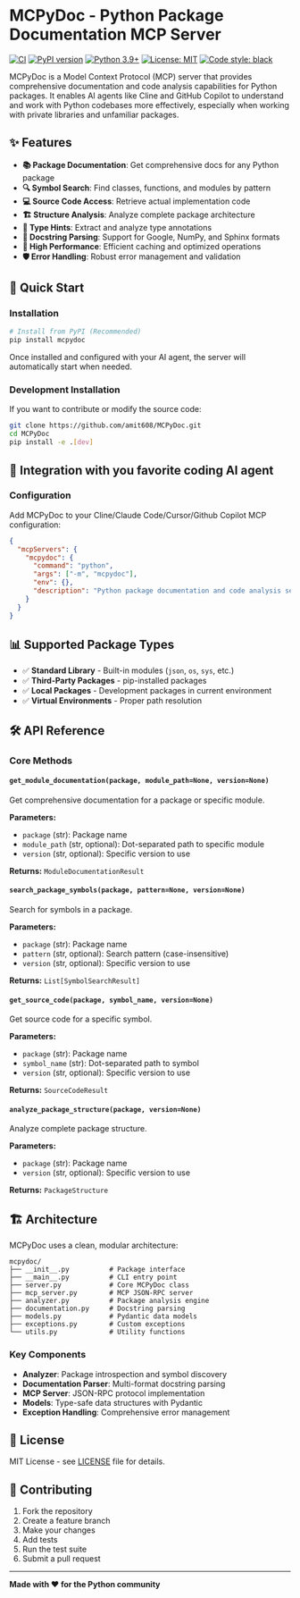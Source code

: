 # MCPyDoc - Python Package Documentation MCP Server

[![CI](https://github.com/amit608/MCPyDoc/workflows/CI/badge.svg)](https://github.com/amit608/MCPyDoc/actions/workflows/ci.yml)
[![PyPI version](https://badge.fury.io/py/mcpydoc.svg)](https://badge.fury.io/py/mcpydoc)
[![Python 3.9+](https://img.shields.io/badge/python-3.9+-blue.svg)](https://www.python.org/downloads/)
[![License: MIT](https://img.shields.io/badge/License-MIT-yellow.svg)](https://opensource.org/licenses/MIT)
[![Code style: black](https://img.shields.io/badge/code%20style-black-000000.svg)](https://github.com/psf/black)

MCPyDoc is a Model Context Protocol (MCP) server that provides comprehensive documentation and code analysis capabilities for Python packages. It enables AI agents like Cline and GitHub Copilot to understand and work with Python codebases more effectively, especially when working with private libraries and unfamiliar packages.

## ✨ Features

- **📚 Package Documentation**: Get comprehensive docs for any Python package
- **🔍 Symbol Search**: Find classes, functions, and modules by pattern
- **💻 Source Code Access**: Retrieve actual implementation code
- **🏗️ Structure Analysis**: Analyze complete package architecture
- **🔧 Type Hints**: Extract and analyze type annotations
- **📖 Docstring Parsing**: Support for Google, NumPy, and Sphinx formats
- **🏃 High Performance**: Efficient caching and optimized operations
- **🛡️ Error Handling**: Robust error management and validation

## 🚀 Quick Start

### Installation

```bash
# Install from PyPI (Recommended)
pip install mcpydoc
```

Once installed and configured with your AI agent, the server will automatically start when needed.

### Development Installation

If you want to contribute or modify the source code:

```bash
git clone https://github.com/amit608/MCPyDoc.git
cd MCPyDoc
pip install -e .[dev]
```

## 🔌 Integration with you favorite coding AI agent

### Configuration

Add MCPyDoc to your Cline/Claude Code/Cursor/Github Copilot MCP configuration:

```json
{
  "mcpServers": {
    "mcpydoc": {
      "command": "python",
      "args": ["-m", "mcpydoc"],
      "env": {},
      "description": "Python package documentation and code analysis server"
    }
  }
}
```

## 📊 Supported Package Types

- ✅ **Standard Library** - Built-in modules (`json`, `os`, `sys`, etc.)
- ✅ **Third-Party Packages** - pip-installed packages
- ✅ **Local Packages** - Development packages in current environment
- ✅ **Virtual Environments** - Proper path resolution

## 🛠️ API Reference

### Core Methods

#### `get_module_documentation(package, module_path=None, version=None)`
Get comprehensive documentation for a package or specific module.

**Parameters:**
- `package` (str): Package name
- `module_path` (str, optional): Dot-separated path to specific module
- `version` (str, optional): Specific version to use

**Returns:** `ModuleDocumentationResult`

#### `search_package_symbols(package, pattern=None, version=None)`
Search for symbols in a package.

**Parameters:**
- `package` (str): Package name
- `pattern` (str, optional): Search pattern (case-insensitive)
- `version` (str, optional): Specific version to use

**Returns:** `List[SymbolSearchResult]`

#### `get_source_code(package, symbol_name, version=None)`
Get source code for a specific symbol.

**Parameters:**
- `package` (str): Package name
- `symbol_name` (str): Dot-separated path to symbol
- `version` (str, optional): Specific version to use

**Returns:** `SourceCodeResult`

#### `analyze_package_structure(package, version=None)`
Analyze complete package structure.

**Parameters:**
- `package` (str): Package name
- `version` (str, optional): Specific version to use

**Returns:** `PackageStructure`

## 🏗️ Architecture

MCPyDoc uses a clean, modular architecture:

```
mcpydoc/
├── __init__.py          # Package interface
├── __main__.py          # CLI entry point
├── server.py            # Core MCPyDoc class
├── mcp_server.py        # MCP JSON-RPC server
├── analyzer.py          # Package analysis engine
├── documentation.py     # Docstring parsing
├── models.py            # Pydantic data models
├── exceptions.py        # Custom exceptions
└── utils.py             # Utility functions
```

### Key Components

- **Analyzer**: Package introspection and symbol discovery
- **Documentation Parser**: Multi-format docstring parsing
- **MCP Server**: JSON-RPC protocol implementation
- **Models**: Type-safe data structures with Pydantic
- **Exception Handling**: Comprehensive error management

## 📝 License

MIT License - see [LICENSE](LICENSE) file for details.

## 🤝 Contributing

1. Fork the repository
2. Create a feature branch
3. Make your changes
4. Add tests
5. Run the test suite
6. Submit a pull request

---

**Made with ❤️ for the Python community**
